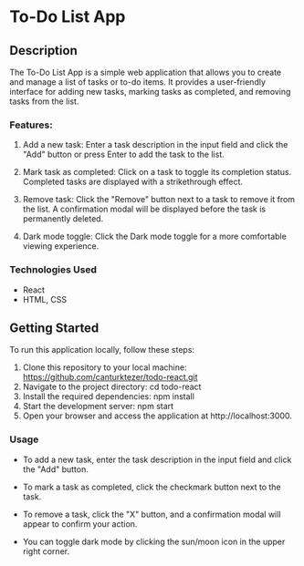 # To-Do List App

## Description

The To-Do List App is a simple web application that allows you to create and manage a list of tasks or to-do items. It provides a user-friendly interface for adding new tasks, marking tasks as completed, and removing tasks from the list.

### Features:

1. Add a new task: Enter a task description in the input field and click the "Add" button or press Enter to add the task to the list.

2. Mark task as completed: Click on a task to toggle its completion status. Completed tasks are displayed with a strikethrough effect.

3. Remove task: Click the "Remove" button next to a task to remove it from the list. A confirmation modal will be displayed before the task is permanently deleted.

4. Dark mode toggle: Click the Dark mode toggle for a more comfortable viewing experience.

### Technologies Used
- React
- HTML, CSS

## Getting Started
To run this application locally, follow these steps:

1. Clone this repository to your local machine: https://github.com/canturktezer/todo-react.git
2. Navigate to the project directory: cd todo-react
3. Install the required dependencies: npm install
4. Start the development server: npm start
5. Open your browser and access the application at http://localhost:3000.


### Usage
- To add a new task, enter the task description in the input field and click the "Add" button.

- To mark a task as completed, click the checkmark button next to the task.

- To remove a task, click the "X" button, and a confirmation modal will appear to confirm your action.

- You can toggle dark mode by clicking the sun/moon icon in the upper right corner.
